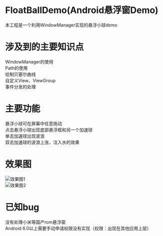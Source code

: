 # FloatBallDemo(Android悬浮窗Demo)
本工程是一个利用WindowManager实现的悬浮小球demo</br>
# 涉及到的主要知识点
WindowManager的使用</br>
Path的使用</br>
绘制贝塞尔曲线</br>
自定义View、ViewGroup</br>
事件分发的处理</br>

# 主要功能
悬浮小球可在屏幕中任意拖动</br>
点击悬浮小球出现底部悬浮框和另一个加速球</br>
单击加速球出现波浪</br>
双击加速球的波浪上涨，注入水的效果</br>

# 效果图
![效果图1](http://oler3nq5z.bkt.clouddn.com/Screenshot_2017-02-15-16-58-49_com.miui.home.png)</br>
![效果图2](http://oler3nq5z.bkt.clouddn.com/Screenshot_second.png)</br>

# 已知bug
没有处理小米等国产rom悬浮窗</br>
Android 6.0以上需要手动申请权限没有实现（权限：出现在其他应用上层）</br>